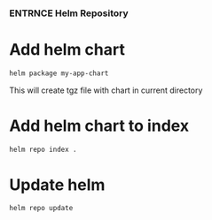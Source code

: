 ### ENTRNCE Helm Repository


# Add helm chart
```bash
helm package my-app-chart 
```
This will create tgz file with chart in current directory

# Add helm chart to index
```bash
helm repo index .
```

# Update helm
```bash
helm repo update
```

